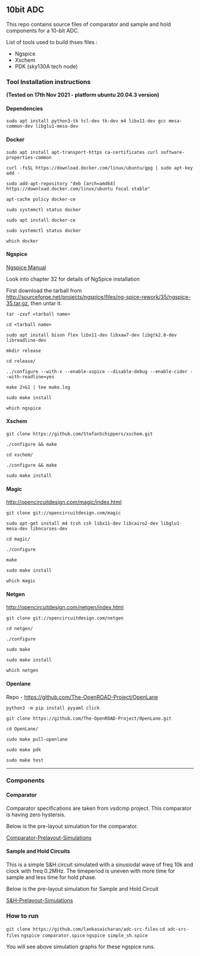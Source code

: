 ## 10bit ADC

This repo contains source files of comparator and sample and hold components for a 10-bit ADC.

List of tools used to build thses files :

* Ngspice
* Xschem
* PDK (sky130A tech node)

### Tool Installation instructions

**(Tested on 17th Nov 2021 - platform ubuntu 20.04.3 version)**

#### Dependencies

`sudo apt install python3-tk tcl-dev tk-dev m4 libx11-dev gcc mesa-common-dev libglu1-mesa-dev`


#### Docker

`sudo apt install apt-transport-https ca-certificates curl software-properties-common`

`curl -fsSL https://download.docker.com/linux/ubuntu/gpg | sudo apt-key add -`

`sudo add-apt-repository "deb [arch=amd64] https://download.docker.com/linux/ubuntu focal stable"`

`apt-cache policy docker-ce`

`sudo systemctl status docker`

`sudo apt install docker-ce`

`sudo systemctl status docker`

`which docker`


#### Ngspice

[Ngspice Manual](https://sourceforge.net/projects/ngspice/files/ng-spice-rework/35/ngspice-35-manual.pdf/download )

Look into chapter 32 for details of NgSpice installation

First download the tarball from http://sourceforge.net/projects/ngspice/files/ng-spice-rework/35/ngspice-35.tar.gz, then untar it.

`tar -zxvf <tarball name>`

`cd <tarball name>`

`sudo apt install bison flex libx11-dev libxaw7-dev libgtk2.0-dev libreadline-dev`

`mkdir release`

`cd release/`

`../configure --with-x --enable-xspice --disable-debug --enable-cider --with-readline=yes`

`make 2>&1 | tee make.log`

`sudo make install`

`which ngspice `


#### Xschem

`git clone https://github.com/StefanSchippers/xschem.git`

`./configure && make`

`cd xschem/`

`./configure && make`

`sudo make install`


#### Magic

http://opencircuitdesign.com/magic/index.html

`git clone git://opencircuitdesign.com/magic`

`sudo apt-get install m4 tcsh csh libx11-dev libcairo2-dev libglu1-mesa-dev libncurses-dev`

`cd magic/`

`./configure`

`make`

`sudo make install`

`which magic`


#### Netgen

http://opencircuitdesign.com/netgen/index.html

`git clone git://opencircuitdesign.com/netgen`

`cd netgen/`
 
`./configure`

`sudo make`

`sudo make install`

`which netgen`


#### Openlane

Repo - https://github.com/The-OpenROAD-Project/OpenLane

`python3 -m pip install pyyaml click`

`git clone https://github.com/The-OpenROAD-Project/OpenLane.git`

`cd OpenLane/`

`sudo make pull-openlane`

`sudo make pdk`

`sudo make test`

---


### Components
#### Comparator
Comparator specifications are taken from vsdcmp project. This comparator is having zero hystersis. 

Below is the pre-layout simulation for the comparator. 

[Comparator-Prelayout-Simulations](/images/comparator_prelayout_sim.png)

#### Sample and Hold Circuits

This is a simple S&H circuit simulated with a sinusiodal wave of freq 10k and clock with freq 0.2MHz. The timeperiod is uneven with more time for sample and less time for hold phase. 

Below is the pre-layout simulation for Sample and Hold Circuit

[S&H-Prelayout-Simulations](/images/sample_hold_prelayout_sim.png)

### How to run

`git clone https://github.com/lankasaicharan/adc-src-files`
`cd adc-src-files`
`ngspice comparator.spice`
`ngspice simple_sh.spice`

You will see above simulation graphs for these ngspice runs.